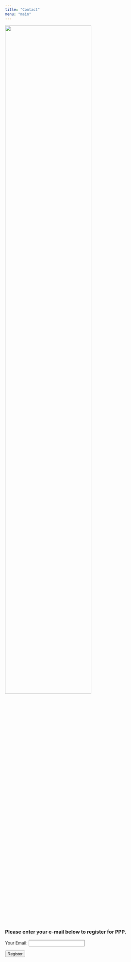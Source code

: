 ```yaml
---
title: "Contact"
menu: "main"
---
```


<div class="col-lg-6 offset-lg-3 text-center">
<img src="/images/logo.about.png" class="img-fluid mx-auto d-block" width="75%" alt="">
</div>

<br>

### Please enter your e-mail below to register for PPP.

<form id="reg_form" name="contact" method="POST">

<p>
<label>Your Email:</label>
<input type="email" name="email" id="inputemail" class="form-control">
</p>

<p>
<button type="submit" class="btn btn-primary">Register</button>
</p>

</form>
<script>
const handleSubmit = (e) => {
	alert('here');
	e.preventDefault();
	let myForm = document.getElementById("reg_form");
	let formData = new FormData(myForm);
	alert(formData);
	fetch('https://portal.aws.biochemistry.gwu.edu/bco/BCO_00069535', {
		method: 'POST',
		headers: { "Content-Type": "application/x-www-form-urlencoded" },
		body: new URLSearchParams(formData).toString()
  }).then(() => navigate("/thank-you/")).catch(error => alert(error))
}
document.querySelector("form").addEventListener("submit", handleSubmit);
</script>
